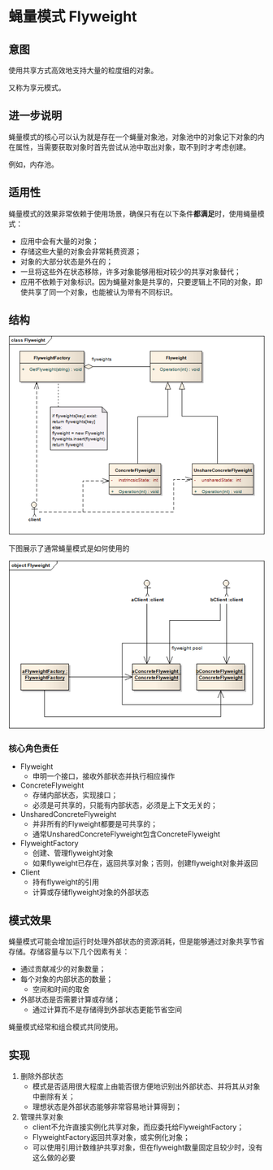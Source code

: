 # 蝇量模式 Flyweight

## 意图
使用共享方式高效地支持大量的粒度细的对象。

又称为享元模式。

## 进一步说明
蝇量模式的核心可以认为就是存在一个蝇量对象池，对象池中的对象记下对象的内在属性，当需要获取对象时首先尝试从池中取出对象，取不到时才考虑创建。

例如，内存池。

## 适用性
蝇量模式的效果非常依赖于使用场景，确保只有在以下条件**都满足**时，使用蝇量模式：

* 应用中会有大量的对象；
* 存储这些大量的对象会非常耗费资源；
* 对象的大部分状态是外在的；
* 一旦将这些外在状态移除，许多对象能够用相对较少的共享对象替代；
* 应用不依赖于对象标识。因为蝇量对象是共享的，只要逻辑上不同的对象，即使共享了同一个对象，也能被认为带有不同标识。

## 结构

![structure](./res/FlyweightStructure.png)

下图展示了通常蝇量模式是如何使用的

![structure](./res/FlyweightObj.png)

### 核心角色责任
* Flyweight
	* 申明一个接口，接收外部状态并执行相应操作
* ConcreteFlyweight
	* 存储内部状态，实现接口；
	* 必须是可共享的，只能有内部状态，必须是上下文无关的；	  
* UnsharedConcreteFlyweight
	* 并非所有的Flyweight都要是可共享的；
	* 通常UnsharedConcreteFlyweight包含ConcreteFlyweight
* FlyweightFactory
	* 创建、管理flyweight对象
	* 如果flyweight已存在，返回共享对象；否则，创建flyweight对象并返回
* Client
	* 持有flyweight的引用
	* 计算或存储flyweight对象的外部状态  	 

## 模式效果
蝇量模式可能会增加运行时处理外部状态的资源消耗，但是能够通过对象共享节省存储。存储容量与以下几个因素有关：

* 通过贡献减少的对象数量；
* 每个对象的内部状态的数量；
	* 空间和时间的取舍 
* 外部状态是否需要计算或存储；
	* 通过计算而不是存储得到外部状态更能节省空间

蝇量模式经常和组合模式共同使用。

## 实现
1. 删除外部状态
	* 模式是否适用很大程度上由能否很方便地识别出外部状态、并将其从对象中删除有关；
	* 理想状态是外部状态能够非常容易地计算得到； 
2. 管理共享对象
	* client不允许直接实例化共享对象，而应委托给FlyweightFactory；
	* FlyweightFactory返回共享对象，或实例化对象；
	* 可以使用引用计数维护共享对象，但在flyweight数量固定且较少时，没有这么做的必要 



